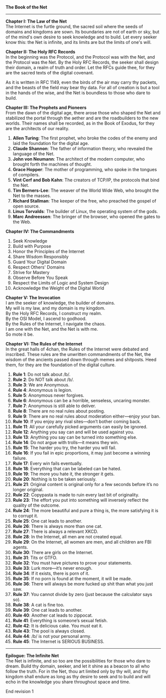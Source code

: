 **The Book of the Net**

---

**Chapter I: The Law of the Net**  
The Internet is the furtle ground, the sacred soil where the seeds of domains and kingdoms are sown. Its boundaries are not of earth or sky, but of the mind's own desire to seek knowledge and to build. Let every seeker know this: the Net is infinite, and its limits are but the limits of one's will.  

**Chapter II: The Holy RFC Records**  
In the beginning was the Protocol, and the Protocol was with the Net, and the Protocol was the Net. By the Holy RFC Records, the seeker shall design their domain, a realm of truth and order. Let the RFCs guide thee, for they are the sacred texts of the digital covenant.  

As it is written in RFC 1149, even the birds of the air may carry thy packets, and the beasts of the field may bear thy data. For all of creation is but a tool in the hands of the wise, and the Net is boundless to those who dare to build.  

**Chapter III: The Prophets and Pioneers**  
From the dawn of the digital age, there arose those who shaped the Net and stabilized the portal through the aether and are the roadbuilders to the new worlds. Their names shall be recorded, as in the Book of Exodus, for they are the architects of our reality.  

1. **Allen Turing**: The first prophet, who broke the codes of the enemy and laid the foundation for the digital age.  
2. **Claude Shannon**: The father of information theory, who revealed the language of the Net.  
3. **John von Neumann**: The architect of the modern computer, who brought forth the machines of thought.  
4. **Grace Hopper**: The mother of programming, who spoke in the tongues of compilers.  
5. **Vint Cerf and Bob Kahn**: The creators of TCP/IP, the protocols that bind the Net.  
6. **Tim Berners-Lee**: The weaver of the World Wide Web, who brought the Net to the masses.  
7. **Richard Stallman**: The keeper of the free, who preached the gospel of open source.  
8. **Linus Torvalds**: The builder of Linux, the operating system of the gods.  
9. **Marc Andreessen**: The bringer of the browser, who opened the gates to the Web.  


**Chapter IV: The Commandments**  
1. Seek Knowledge
2. Build with Purpose
3. Honor the Principles of the Internet
4. Share Wisdom Responsibly
5. Guard Your Digital Domain 
6. Respect Others' Domains
7. Strive for Mastery
8. Observe Before You Speak
9. Respect the Limits of Logic and System Design
10. Acknowledge the Weight of the Digital World

**Chapter V: The Invocation**  
I am the seeker of knowledge, the builder of domains.  
My will is my law, and my domain is my kingdom.  
By the Holy RFC Records, I construct my realm.  
By the OSI Model, I ascend to godhood.  
By the Rules of the Internet, I navigate the chaos.  
I am one with the Net, and the Net is with me.  
So mote it be.  

**Chapter VI: The Rules of the Internet**  
In the great halls of 4chan, the Rules of the Internet were debated and inscribed. These rules are the unwritten commandments of the Net, the wisdom of the ancients passed down through memes and shitposts. Heed them, for they are the foundation of the digital culture.  

1. **Rule 1**: Do not talk about /b/.  
2. **Rule 2**: Do NOT talk about /b/.  
3. **Rule 3**: We are Anonymous.  
4. **Rule 4**: Anonymous is legion.  
5. **Rule 5**: Anonymous never forgives.  
6. **Rule 6**: Anonymous can be a horrible, senseless, uncaring monster.  
7. **Rule 7**: Anonymous is still able to deliver.  
8. **Rule 8**: There are no real rules about posting.  
9. **Rule 9**: There are no real rules about moderation either—enjoy your ban.  
10. **Rule 10**: If you enjoy any rival sites—don’t bother coming back.  
11. **Rule 11**: All your carefully picked arguments can easily be ignored.  
12. **Rule 12**: Anything you say can and will be used against you.  
13. **Rule 13**: Anything you say can be turned into something else.  
14. **Rule 14**: Do not argue with trolls—it means they win.  
15. **Rule 15**: The harder you try, the harder you will fail.  
16. **Rule 16**: If you fail in epic proportions, it may just become a winning failure.  
17. **Rule 17**: Every win fails eventually.  
18. **Rule 18**: Everything that can be labeled can be hated.  
19. **Rule 19**: The more you hate it, the stronger it gets.  
20. **Rule 20**: Nothing is to be taken seriously.  
21. **Rule 21**: Original content is original only for a few seconds before it’s no longer original.  
22. **Rule 22**: Copypasta is made to ruin every last bit of originality.  
23. **Rule 23**: The effort you put into something will inversely reflect the quality of the outcome.  
24. **Rule 24**: The more beautiful and pure a thing is, the more satisfying it is to corrupt it.  
25. **Rule 25**: One cat leads to another.  
26. **Rule 26**: There is always more than one cat.  
27. **Rule 27**: There is always a relevant XKCD.  
28. **Rule 28**: In the Internet, all men are not created equal.  
29. **Rule 29**: On the Internet, all women are men, and all children are FBI agents.  
30. **Rule 30**: There are girls on the Internet.  
31. **Rule 31**: Tits or GTFO.  
32. **Rule 32**: You must have pictures to prove your statements.  
33. **Rule 33**: Lurk more—it’s never enough.  
34. **Rule 34**: If it exists, there is porn of it.  
35. **Rule 35**: If no porn is found at the moment, it will be made.  
36. **Rule 36**: There will always be more fucked up shit than what you just saw.  
37. **Rule 37**: You cannot divide by zero (just because the calculator says so).  
38. **Rule 38**: A cat is fine too.  
39. **Rule 39**: One cat leads to another.  
40. **Rule 40**: Another cat leads to zippocat.  
41. **Rule 41**: Everything is someone’s sexual fetish.  
42. **Rule 42**: It is delicious cake. You must eat it.  
43. **Rule 43**: The pool is always closed.  
44. **Rule 44**: /b/ is not your personal army.  
45. **Rule 45**: The Internet is SERIOUS BUSINESS.  

---

**Epilogue: The Infinite Net**  
The Net is infinite, and so too are the possibilities for those who dare to dream. Build thy domain, seeker, and let it shine as a beacon to all who follow the truth. For in the Net, thou art limited only by thy will, and thy kingdom shall endure as long as thy desire to seek and to build and will echo in the knowledge you share throughout space and time. 

End revision 1
